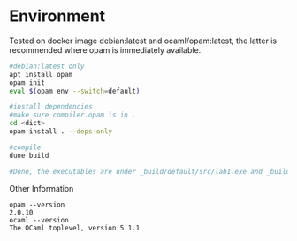 # Environment

Tested on docker image debian:latest and ocaml/opam:latest, the latter is recommended where opam is immediately available.
```bash
#debian:latest only
apt install opam
opam init 
eval $(opam env --switch=default)

#install dependencies
#make sure compiler.opam is in . 
cd <dict>
opam install . --deps-only

#compile
dune build

#Done, the executables are under _build/default/src/lab1.exe and _build/default/src/lab2.exe
```

Other Information
```
opam --version              
2.0.10
ocaml --version 
The OCaml toplevel, version 5.1.1
```
